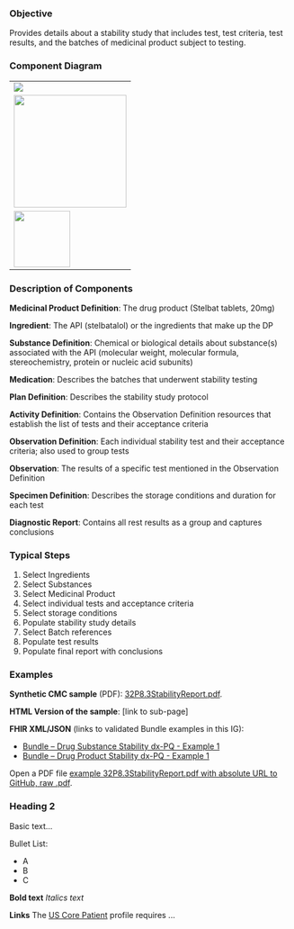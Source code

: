 ### Objective
Provides details about a stability study that includes test, test criteria, test results, and the batches of medicinal product subject to testing.

### Component Diagram
<table>
<tr><td><img src="stability_FHIR_resources [2023-07-28 Rik].png" /></td></tr>
<tr><td><img src="stability_FHIR_resources [2023-07-28 Rik].png" width="200"/></td></tr>
<tr><td><img src="stability_FHIR_resources [2023-07-28 Rik].png" height="100"/></td></tr>
</table>

### Description of Components
**Medicinal Product Definition**: The drug product (Stelbat tablets, 20mg)

**Ingredient**: The API (stelbatalol) or the ingredients that make up the DP

**Substance Definition**: Chemical or biological details about substance(s) associated with the API (molecular weight, molecular formula, stereochemistry, protein or nucleic acid subunits) 

**Medication**: Describes the batches that underwent stability testing

**Plan Definition**: Describes the stability study protocol

**Activity Definition**: Contains the Observation Definition resources that establish the list of tests and their acceptance criteria

**Observation Definition**: Each individual stability test and their acceptance criteria; also used to group tests

**Observation**: The results of a specific test mentioned in the Observation Definition

**Specimen Definition**: Describes the storage conditions and duration for each test

**Diagnostic Report**: Contains all rest results as a group and captures conclusions


### Typical Steps
1. Select Ingredients
2. Select Substances
3. Select Medicinal Product
4. Select individual tests and acceptance criteria
5. Select storage conditions
6. Populate stability study details
7. Select Batch references
8. Populate test results
9. Populate final report with conclusions


### Examples
<html>
  <body>
<p><b>Synthetic CMC sample</b> (PDF): <a href="https://github.com/HL7/uv-dx-pq/raw/master/input/examples-pdf/32P8.3StabilityReport.pdf">32P8.3StabilityReport.pdf</a>.</p>
      </body>
</html>

**HTML Version of the sample**: [link to sub-page]

**FHIR XML/JSON** (links to validated Bundle examples in this IG):
* [Bundle – Drug Substance Stability dx-PQ - Example 1](https://build.fhir.org/ig/HL7/uv-dx-pq/branches/master/Bundle-bundle-drug-substance-stability-dxpq-ex1.html)
* [Bundle – Drug Product Stability dx-PQ - Example 1](https://build.fhir.org/ig/HL7/uv-dx-pq/branches/master/Bundle-bundle-drug-product-stability-dxpq-ex1.html)


<html>
  <body>
<p>Open a PDF file <a href="https://github.com/HL7/uv-dx-pq/raw/master/input/examples-pdf/32P8.3StabilityReport.pdf">example 32P8.3StabilityReport.pdf with absolute URL to GitHub, raw .pdf</a>.</p>
      </body>
</html>


### Heading 2
Basic text...

Bullet List:
* A
* B
* C

**Bold text**
*Italics text*

**Links**
The [US Core Patient](http://hl7.org/fhir/us/core/StructureDefinition-us-core-patient.html) profile requires ...
